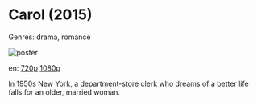 # Carol (2015)

Genres: drama, romance

![poster](http://image.tmdb.org/t/p/w500/AbKa7ANxmui0Jmhh7gV7OSELKIL.jpg)

en:
  [720p](magnet:?xt=urn:btih:D48D6F3A4540E22730B5B7BD3E43C1235222B132&tr=udp://glotorrents.pw:6969/announce&tr=udp://tracker.opentrackr.org:1337/announce&tr=udp://torrent.gresille.org:80/announce&tr=udp://tracker.openbittorrent.com:80&tr=udp://tracker.coppersurfer.tk:6969&tr=udp://tracker.leechers-paradise.org:6969&tr=udp://p4p.arenabg.ch:1337&tr=udp://tracker.internetwarriors.net:1337)
  [1080p](magnet:?xt=urn:btih:AD8C875C4AB4EABFF9F758F4AE529F410DB839C3&tr=udp://glotorrents.pw:6969/announce&tr=udp://tracker.opentrackr.org:1337/announce&tr=udp://torrent.gresille.org:80/announce&tr=udp://tracker.openbittorrent.com:80&tr=udp://tracker.coppersurfer.tk:6969&tr=udp://tracker.leechers-paradise.org:6969&tr=udp://p4p.arenabg.ch:1337&tr=udp://tracker.internetwarriors.net:1337)
  


In 1950s New York, a department-store clerk who dreams of a better life falls for an older, married woman.